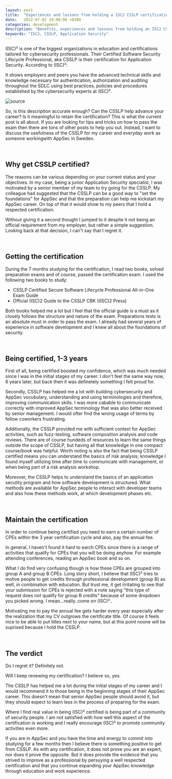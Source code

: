 ```yaml
---
layout: post
title:  "Experiences and lessons from holding a ISC2 CSSLP certification"
date:   2022-07-02 19:00:00 +0300
categories: development
description: "Benefits, experiences and lessons from holding an ISC2 CSSLP certification"
keywords: "ISC2, CSSLP, Application Security"
---
```



(ISC)² is one of the biggest organizations in education and certifications tailored for cybersecurity professionals. Their Certified Software Security Lifecycle Professional, aka CSSLP is their certification for Application Security. According to (ISC)²:

It shows employers and peers you have the advanced technical skills and knowledge necessary for authentication, authorization and auditing throughout the SDLC using best practices, policies and procedures established by the cybersecurity experts at (ISC)².

![source](https://www.isc2.org/Certifications/CSSLP)

So, is this description accurate enough? Can the CSSLP help advance your career? Is it meaningful to retain the certification? This is what the current post is all about. If you are looking for tips and tricks on how to pass the exam then there are tons of other posts to help you out. Instead, I want to discuss the usefulness of the CSSLP for my career and everyday work as someone workingwith AppSec in Sweden.

<br>

## Why get CSSLP certified?

The reasons can be various depending on your current status and your objectives. In my case, being a junior Application Security specialist, I was motivated by a senior member of my team to try going for the CSSLP. My colleague had suggested that the CSSLP can be a good way to "set the foundations" for AppSec and that the preparation can help me kickstart my AppSec career. On top of that it would show to my peers that I hold a respected certification.

Without giving it a second thought I jumped to it despite it not being an official requirement from my employer, but rather a simple suggestion. Looking back at that decision, I can't say that I regret it.

<br>

## Getting the certification

During the 7 months studying for the certification, I read two books, solved preparation exams and of course, passed the certification exam. I used the following two books to study:

- CSSLP Certified Secure Software Lifecycle Professional All-in-One Exam Guide
- Official (ISC)2 Guide to the CSSLP CBK ((ISC)2 Press)

Both books helped me a lot but I feel that the official guide is a must as it closely follows the structure and nature of the exam. Preparations tests is an absolute must in order to pass the exam. I already had several years of experience in software development and I knew all about the foundations of security.

<br>

## Being certified, 1-3 years

First of all, being certified boosted my confidence, which was much needed since I was in the initial stages of my career. I don't feel the same way now, 6 years later, but back then it was definetely something I felt proud for.

Secondly, CSSLP has helped me a lot with building cybersecurity and AppSec  vocubulary, understanding and using terminologies and therefore, improving communication skills. I was more cabable to communicate correctly with improved AppSec terminology that was also better received by senior management. I would ofter find the wrong usage of terms by fellow coworkers frustrating.

Additionally, the CSSLP provided me with sufficient context for AppSec activities, such as fuzz-testing, software composition analysis and code reviews. There are of course hundeds of resources to learn the same things outside the scope of CSSLP, but having all that knowledge in one compact course/book was helpful. Worth noting is also the fact that being CSSLP certified means you can understand the basics of risk analysis; knowledge I found myself utilizing time after time to communicate with management, or when being part of a risk analysis workshop.

Moreover, the CSSLP helps to understand the basics of an application secutity program and how software development is structured. What methods are available for AppSec people to interact with developer teams and also how these methods work, at which development phases etc.

<br>

## Maintain the certification

In order to continue being certified you need to earn a certain number of CPEs within the 3 year certification cycle and also, pay the annual fee.

In general, I haven't found it hard to earch CPEs since there is a range of activities that qualify for CPEs that you will be doing anyhow. For example attending conferences, reading an AppSec book and so on.

What I do find very confusing though is how these CPEs are grouped into group A and group B CPEs. Long story short, I believe that (ISC)² tries to motive people to get credits through professional development (group B) as well, in combination with education. But trust me, it get irritating to see that your submission for CPEs is rejected with a note saying "this type of request does not qualify for group B credits" because of some dropdown you picked wrong. I mean...really..come on (ISC)²..

Motivating me to pay the annual fee gets harder every year especially after the realization that my CV outgrows the certificate title. Of course it feels nice to be able to put titles next to your name, but at this point noone will be suprised because I hold the CSSLP.

<br>

## The verdict

Do I regret it? Definitely not.

Will I keep renewing my certification? I believe so, yes.

The CSSLP has helped me a lot during the initial stages of my career and I would recommend it to those being in the beginning stages of their AppSec career.  This doesn't mean that senior AppSec people should avoid it, but they should expect to learn less in the process of preparing for the exam.

Where I find real value in being (ISC)² certified is being part of a community of security people. I am not satisfied with how well this aspect of the certification is working and I really encourage (ISC)² to promote community activities even more.

If you are in AppSec and you have the time and energy to commit into studying for a few months then I believe there is something positive to get from CSSLP. As with any certification, it does not prove you are an expert, nor does it prove the opposite. But it does provide the evidence that you strived to improve as a professional by persuying a well respected certification and that you continue expanding your AppSec knowledge through education and work experience.
